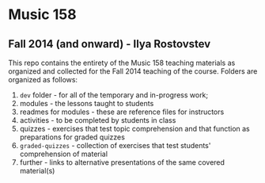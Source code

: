 # Music 158
## Fall 2014 (and onward) - Ilya Rostovstev

This repo contains the entirety of the Music 158 teaching materials as organized and collected for the Fall 2014 teaching of the course. Folders are organized as follows:

1. `dev` folder - for all of the temporary and in-progress work;
2. modules - the lessons taught to students
3. readmes for modules - these are reference files for instructors
4. activities - to be completed by students in class
5. quizzes - exercises that test topic comprehension and that function as preparations for graded quizzes
6. `graded-quizzes` - collection of exercises that test students' comprehension of material
7. further - links to alternative presentations of the same covered material(s)
